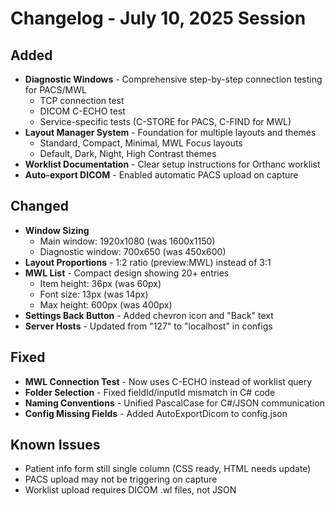 # Changelog - July 10, 2025 Session

## Added
- **Diagnostic Windows** - Comprehensive step-by-step connection testing for PACS/MWL
  - TCP connection test
  - DICOM C-ECHO test  
  - Service-specific tests (C-STORE for PACS, C-FIND for MWL)
- **Layout Manager System** - Foundation for multiple layouts and themes
  - Standard, Compact, Minimal, MWL Focus layouts
  - Default, Dark, Night, High Contrast themes
- **Worklist Documentation** - Clear setup instructions for Orthanc worklist
- **Auto-export DICOM** - Enabled automatic PACS upload on capture

## Changed
- **Window Sizing**
  - Main window: 1920x1080 (was 1600x1150)
  - Diagnostic window: 700x650 (was 450x600)
- **Layout Proportions** - 1:2 ratio (preview:MWL) instead of 3:1
- **MWL List** - Compact design showing 20+ entries
  - Item height: 36px (was 60px)
  - Font size: 13px (was 14px)
  - Max height: 600px (was 400px)
- **Settings Back Button** - Added chevron icon and "Back" text
- **Server Hosts** - Updated from "127" to "localhost" in configs

## Fixed
- **MWL Connection Test** - Now uses C-ECHO instead of worklist query
- **Folder Selection** - Fixed fieldId/inputId mismatch in C# code
- **Naming Conventions** - Unified PascalCase for C#/JSON communication
- **Config Missing Fields** - Added AutoExportDicom to config.json

## Known Issues
- Patient info form still single column (CSS ready, HTML needs update)
- PACS upload may not be triggering on capture
- Worklist upload requires DICOM .wl files, not JSON